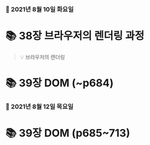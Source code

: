 ### 📅 2021년 8월 10일 화요일
# 📚 38장 브라우저의 렌더링 과정
> 💡 브라우저의 렌더링
# 📚 39장 DOM (~p684)

### 📅 2021년 8월 12일 목요일
# 📚 39장 DOM (p685~713)
